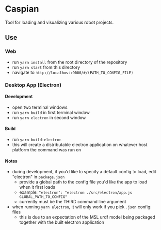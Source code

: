 # Caspian

Tool for loading and visualizing various robot projects.

## Use

### Web

- run `yarn install` from the root directory of the repository
- run `yarn start` from this directory
- navigate to `http://localhost:9000/#/(PATH_TO_CONFIG_FILE)`

### Desktop App (Electron)

#### Development

- open two terminal windows
- run `yarn build` in first terminal window
- run `yarn electron` in second window

#### Build

- run `yarn build:electron`
- this will create a distributable electron application on whatever host platform the command was run on

#### Notes

- during development, if you'd like to specify a default config to load, edit "electron" in `package.json`
  - provide a global path to the config file you'd like the app to load when it first loads
  - example: `"electron": "electron ./src/electron/app.js GLOBAL_PATH_TO_CONFIG"`
  - currently must be the THIRD command line argument
- when running `yarn electron`, it will only work if you pick `.json` config files
  - this is due to an expectation of the MSL urdf model being packaged together with the built electron application
